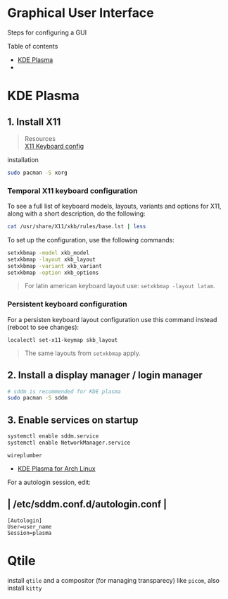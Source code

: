 # Graphical User Interface 

Steps for configuring a GUI

Table of contents

- [KDE Plasma](#kde-plasma)
-

# KDE Plasma

## 1. Install X11

> Resources<br>
> [X11 Keyboard config](https://wiki.archlinux.org/title/Xorg/Keyboard_configuration)

installation
```sh
sudo pacman -S xorg
```

### Temporal X11 keyboard configuration
To see a full list of keyboard models, layouts, variants and options for X11, 
along with a short description, do the following:

```sh
cat /usr/share/X11/xkb/rules/base.lst | less
```

To set up the configuration, use the following commands:

```sh
setxkbmap -model xkb_model 
setxkbmap -layout xkb_layout 
setxkbmap -variant xkb_variant 
setxkbmap -option xkb_options
```

> For latin american keyboard layout use: `setxkbmap -layout latam`.

### Persistent keyboard configuration

For a persisten keyboard layout configuration use this command
instead (reboot to see changes):

    localectl set-x11-keymap skb_layout

> The same layouts from `setxkbmap` apply.

## 2. Install a display manager / login manager
```sh
# sddm is recommended for KDE plasma
sudo pacman -S sddm
```


## 3. Enable services on startup
```sh
systemctl enable sddm.service
systemctl enable NetworkManager.service
```

`wireplumber`

- [KDE Plasma for Arch Linux](https://www.debugpoint.com/kde-plasma-arch-linux-install/)


For a autologin session, edit:

| /etc/sddm.conf.d/autologin.conf |
--
```
[Autologin]
User=user_name
Session=plasma
```

# Qtile

install `qtile` and a compositor (for managing transparecy) like `picom`, also install `kitty`